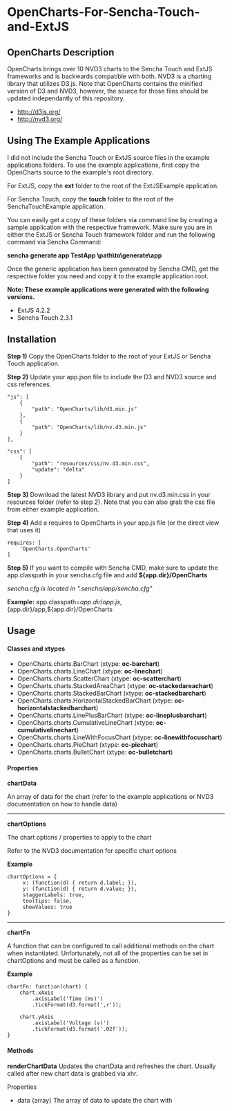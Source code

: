 OpenCharts-For-Sencha-Touch-and-ExtJS
=====================================

## OpenCharts Description

OpenCharts brings over 10 NVD3 charts to the Sencha Touch and ExtJS frameworks and is backwards compatible with both. NVD3 is a charting library that utilizes D3.js. Note that OpenCharts contains the minified version of D3 and NVD3, however, the source for those files should be updated independantly of this repository.

- http://d3js.org/
- http://nvd3.org/

## Using The Example Applications

I did not include the Sencha Touch or ExtJS source files in the example applications folders. To use the example applications, first copy the OpenCharts source to the example's root directory.

For ExtJS, copy the **ext** folder to the root of the ExtJSExample application.

For Sencha Touch, copy the **touch** folder to the root of the SenchaTouchExample application.

You can easily get a copy of these folders via command line by creating a sample application with the respective framework. Make sure you are in either the ExtJS or Sencha Touch framework folder and run the following command via Sencha Command:

**sencha generate app TestApp \path\to\generate\app**

Once the generic application has been generated by Sencha CMD, get the respective folder you need and copy it to the example application root.

**Note: These example applications were generated with the following versions.**

- ExtJS 4.2.2
- Sencha Touch 2.3.1

## Installation

**Step 1)** Copy the OpenCharts folder to the root of your ExtJS or Sencha Touch application.

**Step 2)** Update your app.json file to include the D3 and NVD3 source and css references.

    "js": [
        {
            "path": "OpenCharts/lib/d3.min.js"
        },
        {
            "path": "OpenCharts/lib/nv.d3.min.js"
        }
    ],

    "css": [
        {
            "path": "resources/css/nv.d3.min.css",
            "update": "delta"
        }
    ]

**Step 3)** Download the latest NVD3 library and put nv.d3.min.css in your resources folder (refer to step 2). Note that you can also grab the css file from either example application.

**Step 4)** Add a requires to OpenCharts in your app.js file (or the direct view that uses it)

    requires: [
        'OpenCharts.OpenCharts'
    ]

**Step 5)** If you want to compile with Sencha CMD, make sure to update the app.classpath in your sencha.cfg file and add **${app.dir}/OpenCharts**

*sencha.cfg is located in ".sencha/app/sencha.cfg"*

**Example:** app.classpath=${app.dir}/app.js,${app.dir}/app,${app.dir}/OpenCharts

## Usage

#### Classes and xtypes

- OpenCharts.charts.BarChart (xtype: **oc-barchart**)
- OpenCharts.charts.LineChart (xtype: **oc-linechart**)
- OpenCharts.charts.ScatterChart (xtype: **oc-scatterchart**)
- OpenCharts.charts.StackedAreaChart (xtype: **oc-stackedareachart**)
- OpenCharts.charts.StackedBarChart (xtype: **oc-stackedbarchart**)
- OpenCharts.charts.HorizontalStackedBarChart (xtype: **oc-horizontalstackedbarchart**)
- OpenCharts.charts.LinePlusBarChart (xtype: **oc-lineplusbarchart**)
- OpenCharts.charts.CumulativeLineChart (xtype: **oc-cumulativelinechart**)
- OpenCharts.charts.LineWithFocusChart (xtype: **oc-linewithfocuschart**)
- OpenCharts.charts.PieChart (xtype: **oc-piechart**)
- OpenCharts.charts.BulletChart (xtype: **oc-bulletchart**)

#### Properties

**chartData**

An array of data for the chart (refer to the example applications or NVD3 documentation on how to handle data)

***

**chartOptions**

The chart options / properties to apply to the chart

Refer to the NVD3 documentation for specific chart options

**Example**

    chartOptions = {
         x: (function(d) { return d.label; }),
         y: (function(d) { return d.value; }),
         staggerLabels: true,
         tooltips: false,
         showValues: true
    }
    
***
    
**chartFn**

A function that can be configured to call additional methods on the chart when instantiated. Unfortunately, not all of the properties can be set in chartOptions and must be called as a function.

**Example**

    chartFn: function(chart) {
        chart.xAxis
            .axisLabel('Time (ms)')
            .tickFormat(d3.format(',r'));

        chart.yAxis
            .axisLabel('Voltage (v)')
            .tickFormat(d3.format('.02f'));
    }
    
#### Methods

**renderChartData**
Updates the chartData and refreshes the chart. Usually called after new chart data is grabbed via xhr.

Properties
- data {array}
The array of data to update the chart with